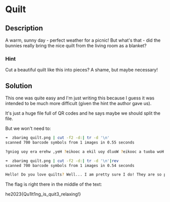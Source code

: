 # Quilt
## Description

A warm, sunny day - perfect weather for a picnic! But what's that - did the bunnies really bring the nice quilt from the living room as a blanket?


### Hint

Cut a beautiful quilt like this into pieces? A shame, but maybe necessary!



## Solution
This one was quite easy and I'm just writing this because I guess it was intended to be much more difficult (given the hint the author gave us).

It's just a huge file full of QR codes and he says maybe we should split the file.

But we won't need to:

```bash
➜  zbarimg quilt.png | cut -f2 -d:| tr -d '\n'
scanned 700 barcode symbols from 1 images in 0.55 seconds

?gniog uoy era erehw ,yeH ?eikooc a ekil uoy dluoW ?eikooc a tuoba woH .noos os evael ton od ,esaelP .meht fo lla evol I dna ,krow fo tol a era yehT !stliuq ym gnitaicerppa rotisiv a evah ot ecin os si ti tub ,gnilbmar ma I .yrroS .ti eb dluohs taht ,haeY }!gnixaler_3tiuq_si_gn1tl1uQ{3202eh ereh thgir ,ti si siht erus ylriaf ma I tuB !yrros ..oooN .}tsafkaerb_rof_gge_siht_deen_I{3202eh ?ebyam sihT ?ti eveileb uoy nac ,eno dlo na saw tahT .ti ton si taht ,yrros ,oN ...ht_si_siht{3202eh ereh ,hA ?ti tup I did erehW .era uoy teb I ?thgir ,gge na rof ereh era uoY !sthguoht eldi ni tsol gnitteg em ta kool tub ,ym ho ym ..ytterp os era yehT !od I erus ytterp ma I ...lleW ?stliuq evol uoy oD !olleH

➜  zbarimg quilt.png | cut -f2 -d:| tr -d '\n'|rev
scanned 700 barcode symbols from 1 images in 0.54 seconds

Hello! Do you love quilts? Well... I am pretty sure I do! They are so pretty.. my oh my, but look at me getting lost in idle thoughts! You are here for an egg, right? I bet you are. Where did I put it? Ah, here he2023{this_is_th... No, sorry, that is not it. That was an old one, can you believe it? This maybe? he2023{I_need_this_egg_for_breakfast}. Nooo.. sorry! But I am fairly sure this is it, right here he2023{Qu1lt1ng_is_quit3_relaxing!} Yeah, that should be it. Sorry. I am rambling, but it is so nice to have a visitor appreciating my quilts! They are a lot of work, and I love all of them. Please, do not leave so soon. How about a cookie? Would you like a cookie? Hey, where are you going?
```
The flag is right there in the middle of the text:

he2023{Qu1lt1ng_is_quit3_relaxing!}
